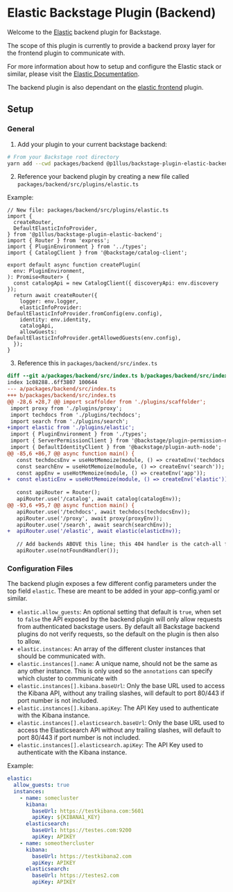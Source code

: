 # Elastic Backstage Plugin (Backend)

Welcome to the [Elastic](https://www.elastic.co/) backend plugin for Backstage.

The scope of this plugin is currently to provide a backend proxy layer for the frontend plugin to communicate with.

For more information about how to setup and configure the Elastic stack or similar, please visit the [Elastic Documentation](https://www.elastic.co/guide/index.html).

The backend plugin is also dependant on the [elastic frontend](../elastic-frontend) plugin.

## Setup
### General
1. Add your plugin to your current backstage backend:

```bash
# From your Backstage root directory
yarn add --cwd packages/backend @p1llus/backstage-plugin-elastic-backend
```

2. Reference your backend plugin by creating a new file called `packages/backend/src/plugins/elastic.ts`

Example:

```tsx
// New file: packages/backend/src/plugins/elastic.ts
import {
  createRouter,
  DefaultElasticInfoProvider,
} from '@p1llus/backstage-plugin-elastic-backend';
import { Router } from 'express';
import { PluginEnvironment } from '../types';
import { CatalogClient } from '@backstage/catalog-client';

export default async function createPlugin(
  env: PluginEnvironment,
): Promise<Router> {
  const catalogApi = new CatalogClient({ discoveryApi: env.discovery });
  return await createRouter({
    logger: env.logger,
    elasticInfoProvider: DefaultElasticInfoProvider.fromConfig(env.config),
    identity: env.identity,
    catalogApi,
    allowGuests: DefaultElasticInfoProvider.getAllowedGuests(env.config),
  });
}
```

3. Reference this in `packages/backend/src/index.ts`
```diff
diff --git a/packages/backend/src/index.ts b/packages/backend/src/index.ts
index 1c08288..6ff3807 100644
--- a/packages/backend/src/index.ts
+++ b/packages/backend/src/index.ts
@@ -28,6 +28,7 @@ import scaffolder from './plugins/scaffolder';
 import proxy from './plugins/proxy';
 import techdocs from './plugins/techdocs';
 import search from './plugins/search';
+import elastic from './plugins/elastic';
 import { PluginEnvironment } from './types';
 import { ServerPermissionClient } from '@backstage/plugin-permission-node';
 import { DefaultIdentityClient } from '@backstage/plugin-auth-node';
@@ -85,6 +86,7 @@ async function main() {
   const techdocsEnv = useHotMemoize(module, () => createEnv('techdocs'));
   const searchEnv = useHotMemoize(module, () => createEnv('search'));
   const appEnv = useHotMemoize(module, () => createEnv('app'));
+  const elasticEnv = useHotMemoize(module, () => createEnv('elastic'));
 
   const apiRouter = Router();
   apiRouter.use('/catalog', await catalog(catalogEnv));
@@ -93,6 +95,7 @@ async function main() {
   apiRouter.use('/techdocs', await techdocs(techdocsEnv));
   apiRouter.use('/proxy', await proxy(proxyEnv));
   apiRouter.use('/search', await search(searchEnv));
+  apiRouter.use('/elastic', await elastic(elasticEnv));
 
   // Add backends ABOVE this line; this 404 handler is the catch-all fallback
   apiRouter.use(notFoundHandler());
```

### Configuration Files

The backend plugin exposes a few different config parameters under the top field `elastic`. These are meant to be added in your app-config.yaml or similar.

- `elastic.allow_guests`: An optional setting that default is `true`, when set to `false` the API exposed by the backend plugin will only allow requests from authenticated backstage users. By default all Backstage backend plugins do not verify requests, so the default on the plugin is then also to allow.
- `elastic.instances`: An array of the different cluster instances that should be communicated with.
- `elastic.instances[].name`: A unique name, should not be the same as any other instance. This is only used so the `annotations` can specify which cluster to communicate with
- `elastic.instances[].kibana.baseUrl`: Only the base URL used to access the Kibana API, without any trailing slashes, will default to port 80/443 if port number is not included.
- `elastic.instances[].kibana.apiKey`: The API Key used to authenticate with the Kibana instance.
- `elastic.instances[].elasticsearch.baseUrl`: Only the base URL used to access the Elasticsearch API without any trailing slashes, will default to port 80/443 if port number is not included.
- `elastic.instances[].elasticsearch.apiKey`: The API Key used to authenticate with the Kibana instance.

Example:
```yaml
elastic:
  allow_guests: true
  instances:
    - name: somecluster
      kibana:
        baseUrl: https://testkibana.com:5601
        apiKey: ${KIBANA1_KEY}
      elasticsearch:
        baseUrl: https://testes.com:9200
        apiKey: APIKEY
    - name: someothercluster
      kibana:
        baseUrl: https://testkibana2.com
        apiKey: APIKEY
      elasticsearch:
        baseUrl: https://testes2.com
        apiKey: APIKEY
```